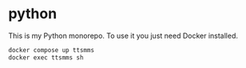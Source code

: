 # python

This is my Python monorepo. To use it you just need Docker installed.

```bash
docker compose up ttsmms
docker exec ttsmms sh
```
